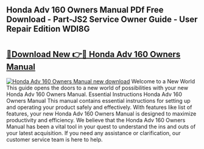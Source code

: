 ## Honda Adv 160 Owners Manual PDf Free Download - Part-JS2 Service Owner Guide - User Repair Edition WDl8G

# <h2><a href="http://bc28227.oget.top/?id=Honda+Adv+160+Owners+Manual">🔗Download New 👉🔴 Honda Adv 160 Owners Manual</a></h2>

[![Honda Adv 160 Owners Manual new download](https://i.imgur.com/5g1atiW.png)](http://bc28227.oget.top/?id=Honda+Adv+160+Owners+Manual)
Welcome to a New World This guide opens the doors to a new world of possibilities with your new Honda Adv 160 Owners Manual. Essential Instructions Honda Adv 160 Owners Manual This manual contains essential instructions for setting up and operating your product safely and effectively. With features like list of features, your new Honda Adv 160 Owners Manual is designed to maximize productivity and efficiency. We believe that the Honda Adv 160 Owners Manual has been a vital tool in your quest to understand the ins and outs of your latest acquisition. If you need any assistance or clarification, our customer service team is here to help.
